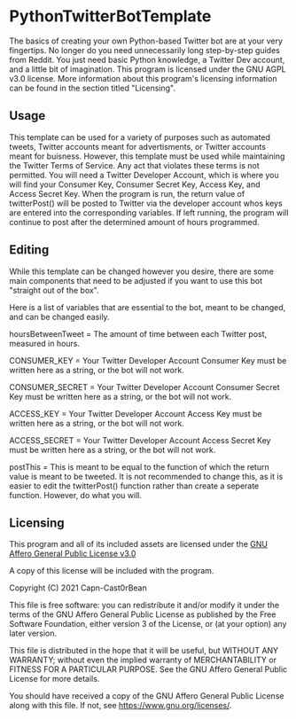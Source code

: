 # PythonTwitterBotTemplate
The basics of creating your own Python-based Twitter bot are at your very fingertips. No longer do you need unnecessarily long step-by-step guides from Reddit. 
You just need basic Python knowledge, a Twitter Dev account, and a little bit of imagination. 
This program is licensed under the GNU AGPL v3.0 license.
More information about this program's licensing information can be found in the section titled "Licensing".

## Usage
This template can be used for a variety of purposes such as automated tweets, Twitter accounts meant for advertisments, or Twitter accounts meant for buisness.
However, this template must be used while maintaining the Twitter Terms of Service.
Any act that violates these terms is not permitted.
You will need a Twitter Developer Account, which is where you will find your Consumer Key, Consumer Secret Key, Access Key, and Access Secret Key.
When the program is run, the return value of twitterPost() will be posted to Twitter via the developer account whos keys are entered into the corresponding variables.
If left running, the program will continue to post after the determined amount of hours programmed.

## Editing
While this template can be changed however you desire, there are some main components that need to be adjusted if you want to use this bot "straight out of the box".

Here is a list of variables that are essential to the bot, meant to be changed, and can be changed easily.

hoursBetweenTweet = The amount of time between each Twitter post, measured in hours.

CONSUMER_KEY = Your Twitter Developer Account Consumer Key must be written here as a string, or the bot will not work.

CONSUMER_SECRET = Your Twitter Developer Account Consumer Secret Key must be written here as a string, or the bot will not work.

ACCESS_KEY = Your Twitter Developer Account Access Key must be written here as a string, or the bot will not work.

ACCESS_SECRET = Your Twitter Developer Account Access Secret Key must be written here as a string, or the bot will not work.

postThis = This is meant to be equal to the function of which the return value is meant to be tweeted. It is not recommended to change this, as it is easier to edit the twitterPost() function rather than create a seperate function. However, do what you will.

## Licensing
This program and all of its included assets are licensed under the [GNU Affero General Public License v3.0](https://choosealicense.com/licenses/agpl-3.0/)

A copy of this license will be included with the program.











Copyright (C) 2021  Capn-Cast0rBean

This file is free software: you can redistribute it and/or modify
it under the terms of the GNU Affero General Public License as published
by the Free Software Foundation, either version 3 of the License, or
(at your option) any later version.

This file is distributed in the hope that it will be useful,
but WITHOUT ANY WARRANTY; without even the implied warranty of
MERCHANTABILITY or FITNESS FOR A PARTICULAR PURPOSE.  See the
GNU Affero General Public License for more details.

You should have received a copy of the GNU Affero General Public License
along with this file.  If not, see <https://www.gnu.org/licenses/>.
